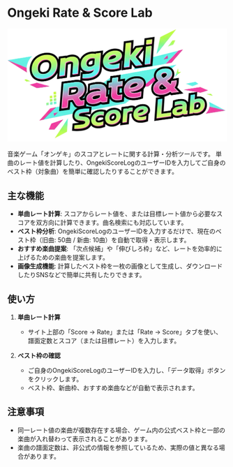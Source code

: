 # Ongeki Rate & Score Lab

![Ongeki Rate & Score Lab](./logo.png)

音楽ゲーム「オンゲキ」のスコアとレートに関する計算・分析ツールです。
単曲のレート値を計算したり、OngekiScoreLogのユーザーIDを入力してご自身のベスト枠（対象曲）を簡単に確認したりすることができます。

## 主な機能

- **単曲レート計算**: スコアからレート値を、または目標レート値から必要なスコアを双方向に計算できます。曲名検索にも対応しています。
- **ベスト枠分析**: OngekiScoreLogのユーザーIDを入力するだけで、現在のベスト枠（旧曲: 50曲 / 新曲: 10曲）を自動で取得・表示します。
- **おすすめ楽曲提案**: 「次点候補」や「伸びしろ枠」など、レートを効率的に上げるための楽曲を提案します。
- **画像生成機能**: 計算したベスト枠を一枚の画像として生成し、ダウンロードしたりSNSなどで簡単に共有したりできます。

## 使い方

1.  **単曲レート計算**
    - サイト上部の「Score → Rate」または「Rate → Score」タブを使い、譜面定数とスコア（または目標レート）を入力します。

2.  **ベスト枠の確認**
    - ご自身のOngekiScoreLogのユーザーIDを入力し、「データ取得」ボタンをクリックします。
    - ベスト枠、新曲枠、おすすめ楽曲などが自動で表示されます。

## 注意事項

- 同一レート値の楽曲が複数存在する場合、ゲーム内の公式ベスト枠と一部の楽曲が入れ替わって表示されることがあります。
- 楽曲の譜面定数は、非公式の情報を参照しているため、実際の値と異なる場合があります。
